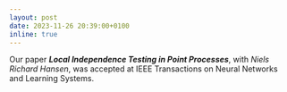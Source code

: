 ```yaml
---
layout: post
date: 2023-11-26 20:39:00+0100
inline: true
---
```

Our paper __*Local Independence Testing in Point Processes*__, with *Niels Richard Hansen*, was accepted at IEEE Transactions on Neural Networks and Learning Systems.

